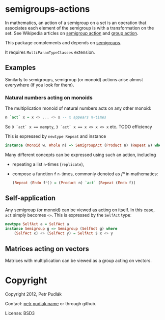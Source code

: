 # semigroups-actions

In mathematics, an action of a semigroup on a set is an operation that
associates each element of the semigroup is with a transformation on the set.
See Wikipedia articles on
[semigroup action](http://en.wikipedia.org/wiki/Semigroup_action) and
[group action](http://en.wikipedia.org/wiki/Group_action).

This package complements and depends on [semigroups](http://hackage.haskell.org/package/semigroups).

It requires `MultiParamTypeClasses` extension.

## Examples

Similarly to semigroups, semigroup (or monoid) actions arise almost everywhere (if you look for them).

### Natural numbers acting on monoids

The multiplication monoid of natural numbers acts on any other monoid:

```haskell
n `act` x = x <> ... <> x -- x appears n-times
```

So ``0 `act` x == mempty``, ``3 `act` x == x <> x <> x`` etc. TODO efficiency

This is expressed by `newtype Repeat` and instance

```haskell
instance (Monoid w, Whole n) => SemigroupAct (Product n) (Repeat w) where
```

Many different concepts can be expressed using such an action, including

- repeating a list `n`-times (`replicate`),
- compose a function `f` `n`-times, commonly denoted as _fⁿ_ in mathematics:

    ```haskell
    (Repeat (Endo fⁿ)) = (Product n) `act` (Repeat (Endo f))
    ```

## Self-application

Any semigroup (or monoid) can be viewed as acting on itself. In this case, `act` simply becomes `<>`. This is expressed by the `SelfAct` type:

```haskell
newtype SelfAct a = SelfAct a
instance Semigroup g => Semigroup (SelfAct g) where
    (SelfAct x) <> (SelfAct y) = SelfAct $ x <> y
```

## Matrices acting on vectors

Matrices with multiplication can be viewed as a group acting on vectors.

# Copyright

Copyright 2012, Petr Pudlák

Contact: [petr.pudlak.name](http://petr.pudlak.name/) or through github.

License: BSD3
